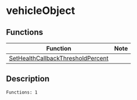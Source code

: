 # vehicleObject
## Functions
| Function | Note |
|----------|------|
|[SetHealthCallbackThresholdPercent](SetHealthCallbackThresholdPercent.md)| |
## Description
```
Functions: 1
```